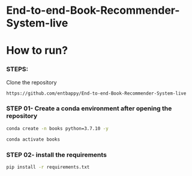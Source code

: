 # End-to-end-Book-Recommender-System-live

# How to run?

### STEPS:

Clone the repository

```bash
https://github.com/entbappy/End-to-end-Book-Recommender-System-live
```
### STEP 01- Create a conda environment after opening the repository

```bash
conda create -n books python=3.7.10 -y
```

```bash
conda activate books
```


### STEP 02- install the requirements
```bash
pip install -r requirements.txt
```